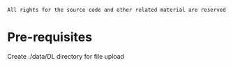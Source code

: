 `All rights for the source code and other related material are reserved`


# Pre-requisites
Create ./data/DL directory for file upload
